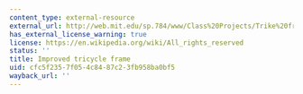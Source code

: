 ```yaml
---
content_type: external-resource
external_url: http://web.mit.edu/sp.784/www/Class%20Projects/Trike%20frame/Trike%20frame.html
has_external_license_warning: true
license: https://en.wikipedia.org/wiki/All_rights_reserved
status: ''
title: Improved tricycle frame
uid: cfc5f235-7f05-4c84-87c2-3fb958ba0bf5
wayback_url: ''
---
```

